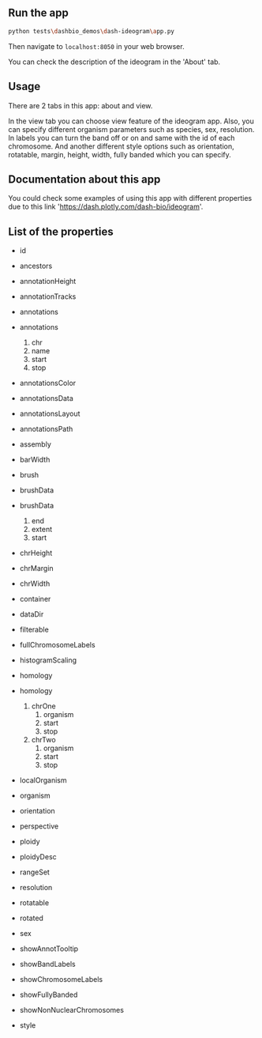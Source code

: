 ## Run the app

```bash
python tests\dashbio_demos\dash-ideogram\app.py
```
Then navigate to `localhost:8050` in your web browser.

You can check the description of the ideogram in the 'About' tab.



## Usage

There are 2 tabs in this app: about and view.

In the view tab you can choose view feature of the ideogram app. Also, you can 
specify different organism parameters such as species, sex, resolution. In labels 
you can turn the band off or on and same with the id of each chromosome. And 
another different style options such as orientation, rotatable, margin, height, width,
fully banded which you can specify.

## Documentation about this app

You could check some examples of using this app with different properties due to
this link 'https://dash.plotly.com/dash-bio/ideogram'.


## List of the properties

- id

- ancestors  

- annotationHeight  

- annotationTracks  

- annotations  

- annotations
  1. chr 
  2. name 
  3. start 
  4. stop 

- annotationsColor  

- annotationsData  

- annotationsLayout  

- annotationsPath  

- assembly  

- barWidth  

- brush  

- brushData  

- brushData 
  1. end 
  2. extent 
  3. start 

- chrHeight  

- chrMargin  

- chrWidth  

- container   

- dataDir   

- filterable  

- fullChromosomeLabels  

- histogramScaling  

- homology  

- homology 
    1. chrOne 
        1. organism
        2. start 
        3. stop 
    2. chrTwo 
        1. organism 
        2. start 
        3. stop 

- localOrganism  

- organism  

- orientation  

- perspective  

- ploidy 

- ploidyDesc 
- rangeSet 
- resolution 
- rotatable 
- rotated 
- sex 
- showAnnotTooltip 
- showBandLabels 
- showChromosomeLabels 
- showFullyBanded 
- showNonNuclearChromosomes 
- style 